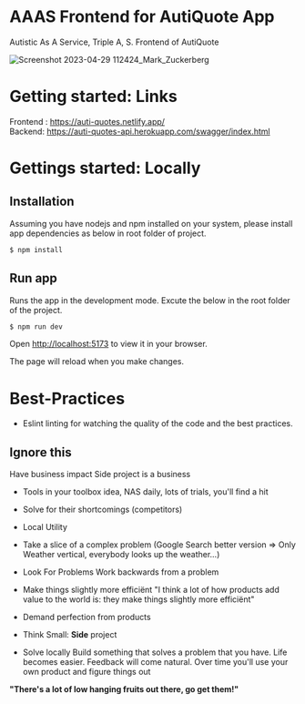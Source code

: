 # AAAS Frontend for AutiQuote App
Autistic As A Service, Triple A, S. Frontend of AutiQuote

![Screenshot 2023-04-29 112424_Mark_Zuckerberg](https://user-images.githubusercontent.com/15957528/235295421-1ae70875-0052-44f4-86d4-50943571a838.png)


# Getting started: Links
Frontend : https://auti-quotes.netlify.app/
<br>
Backend: https://auti-quotes-api.herokuapp.com/swagger/index.html

# Gettings started: Locally
## Installation

Assuming you have nodejs and npm installed on your system, please install app dependencies as below in root folder of project.

```bash
$ npm install
```

## Run app 

Runs the app in the development mode. Excute the below in the root folder of the project.

```bash
$ npm run dev
```

Open [http://localhost:5173](http://localhost:5173/) to view it in your browser.

The page will reload when you make changes.


# Best-Practices

* Eslint linting for watching the quality of the code and the best practices. 


## Ignore this 
Have business impact
Side project is a business

* Tools in your toolbox idea, NAS daily, lots of trials, you'll find a hit
* Solve for their shortcomings (competitors)
* Local Utility
* Take a slice of a complex problem (Google Search better version => Only Weather vertical, everybody looks up the weather...)

* Look For Problems
Work backwards from a problem

* Make things slightly more efficiënt
"I think a lot of how products add value to the world is: they make things slightly more efficiënt"

* Demand perfection from products

* Think Small:  **Side** project

* Solve locally
Build something that solves a problem that you have.
Life becomes easier. Feedback will come natural. Over time you'll use
your own product and figure things out

**"There's a lot of low hanging fruits out there, go get them!"**


